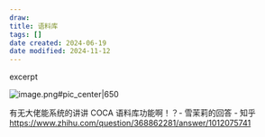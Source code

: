```yaml
---
draw:
title: 语料库
tags: []
date created: 2024-06-19
date modified: 2024-11-12
---
```


excerpt

<!-- more -->

![image.png#pic_center|650](https://imagehosting4picgo.oss-cn-beijing.aliyuncs.com/imagehosting/fix-dir%2Fpicgo%2Fpicgo-clipboard-images%2F2024%2F06%2F19%2F15-04-18-a976d5e497fb79ab05d6c9a2429b23c7-20240619150417-b6ae37.png)

有无大佬能系统的讲讲 COCA 语料库功能啊！？- 雪茉莉的回答 - 知乎  
https://www.zhihu.com/question/368862281/answer/1012075741
